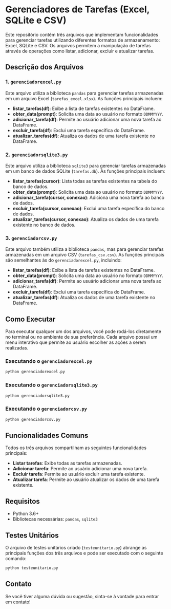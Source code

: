 # Gerenciadores de Tarefas (Excel, SQLite e CSV)

Este repositório contém três arquivos que implementam funcionalidades para gerenciar tarefas utilizando diferentes formatos de armazenamento: Excel, SQLite e CSV. Os arquivos permitem a manipulação de tarefas através de operações como listar, adicionar, excluir e atualizar tarefas.

## Descrição dos Arquivos

### 1. `gerenciadorexcel.py`

Este arquivo utiliza a biblioteca `pandas` para gerenciar tarefas armazenadas em um arquivo Excel (`tarefas_excel.xlsx`). As funções principais incluem:

- **listar\_tarefas(df)**: Exibe a lista de tarefas existentes no DataFrame.
- **obter\_data(prompt)**: Solicita uma data ao usuário no formato `DDMMYYYY`.
- **adicionar\_tarefa(df)**: Permite ao usuário adicionar uma nova tarefa ao DataFrame.
- **excluir\_tarefa(df)**: Exclui uma tarefa específica do DataFrame.
- **atualizar\_tarefas(df)**: Atualiza os dados de uma tarefa existente no DataFrame.

### 2. `gerenciadorsqlite3.py`

Este arquivo utiliza a biblioteca `sqlite3` para gerenciar tarefas armazenadas em um banco de dados SQLite (`tarefas.db`). As funções principais incluem:

- **listar\_tarefas(cursor)**: Lista todas as tarefas existentes na tabela do banco de dados.
- **obter\_data(prompt)**: Solicita uma data ao usuário no formato `DDMMYYYY`.
- **adicionar\_tarefa(cursor, conexao)**: Adiciona uma nova tarefa ao banco de dados.
- **excluir\_tarefa(cursor, conexao)**: Exclui uma tarefa específica do banco de dados.
- **atualizar\_tarefas(cursor, conexao)**: Atualiza os dados de uma tarefa existente no banco de dados.

### 3. `gerenciadorcsv.py`

Este arquivo também utiliza a biblioteca `pandas`, mas para gerenciar tarefas armazenadas em um arquivo CSV (`tarefas_csv.csv`). As funções principais são semelhantes às do `gerenciadorexcel.py`, incluindo:

- **listar\_tarefas(df)**: Exibe a lista de tarefas existentes no DataFrame.
- **obter\_data(prompt)**: Solicita uma data ao usuário no formato `DDMMYYYY`.
- **adicionar\_tarefa(df)**: Permite ao usuário adicionar uma nova tarefa ao DataFrame.
- **excluir\_tarefa(df)**: Exclui uma tarefa específica do DataFrame.
- **atualizar\_tarefas(df)**: Atualiza os dados de uma tarefa existente no DataFrame.

## Como Executar

Para executar qualquer um dos arquivos, você pode rodá-los diretamente no terminal ou no ambiente de sua preferência. Cada arquivo possui um menu interativo que permite ao usuário escolher as ações a serem realizadas.

### Executando o `gerenciadorexcel.py`

```bash
python gerenciadorexcel.py
```

### Executando o `gerenciadorsqlite3.py`

```bash
python gerenciadorsqlite3.py
```

### Executando o `gerenciadorcsv.py`

```bash
python gerenciadorcsv.py
```

## Funcionalidades Comuns

Todos os três arquivos compartilham as seguintes funcionalidades principais:

- **Listar tarefas**: Exibe todas as tarefas armazenadas.
- **Adicionar tarefa**: Permite ao usuário adicionar uma nova tarefa.
- **Excluir tarefa**: Permite ao usuário excluir uma tarefa existente.
- **Atualizar tarefa**: Permite ao usuário atualizar os dados de uma tarefa existente.

## Requisitos

- Python 3.6+
- Bibliotecas necessárias: `pandas`, `sqlite3`

## Testes Unitários

O arquivo de testes unitários criado (`testeunitario.py`) abrange as principais funções dos três arquivos e pode ser executado com o seguinte comando:

```bash
python testeunitario.py
```

## Contato

Se você tiver alguma dúvida ou sugestão, sinta-se à vontade para entrar em contato!




